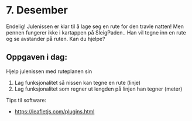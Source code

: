 # 7. Desember
Endelig! Julenissen er klar til å lage seg en rute for den travle natten! Men pennen fungerer ikke i kartappen på SleigPaden.. Han vil tegne inn en rute og se avstander på ruten. Kan du hjelpe?

Oppgaven i dag:
---------------
Hjelp julenissen med ruteplanen sin 
1. Lag funksjonalitet så nissen kan tegne en rute (linje)
1. Lag funksjonalitet som regner ut lengden på linjen han tegner (meter)



Tips til software:
* https://leafletjs.com/plugins.html
